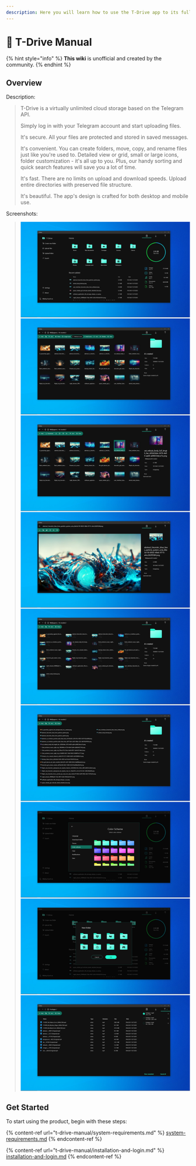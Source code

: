```yaml
---
description: Here you will learn how to use the T-Drive app to its full potential!
---
```


# 👋 T-Drive Manual

{% hint style="info" %}
**This wiki** is unofficial and created by the community.
{% endhint %}

## Overview

Description:

> T-Drive is a virtually unlimited cloud storage based on the Telegram API.
>
> Simply log in with your Telegram account and start uploading files.
>
> It's secure. All your files are protected and stored in saved messages.
>
> It's convenient. You can create folders, move, copy, and rename files just like you're used to. Detailed view or grid, small or large icons, folder customization - it's all up to you. Plus, our handy sorting and quick search features will save you a lot of time.
>
> It's fast. There are no limits on upload and download speeds. Upload entire directories with preserved file structure.
>
> It's beautiful. The app's design is crafted for both desktop and mobile use.

Screenshots:

> ![](<.gitbook/assets/image (2).png>)![](<.gitbook/assets/image (26).png>)![](<.gitbook/assets/image (31).png>)![](<.gitbook/assets/image (21).png>)![](<.gitbook/assets/image (18).png>)![](<.gitbook/assets/image (25).png>)![](<.gitbook/assets/image (12).png>)![](<.gitbook/assets/image (23).png>)![](<.gitbook/assets/image (22).png>)

## Get Started

To start using the product, begin with these steps:

{% content-ref url="t-drive-manual/system-requirements.md" %}
[system-requirements.md](t-drive-manual/system-requirements.md)
{% endcontent-ref %}

{% content-ref url="t-drive-manual/installation-and-login.md" %}
[installation-and-login.md](t-drive-manual/installation-and-login.md)
{% endcontent-ref %}
